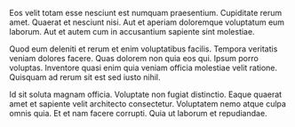 Eos velit totam esse nesciunt est numquam praesentium. Cupiditate rerum amet. Quaerat et nesciunt nisi. Aut et aperiam doloremque voluptatum eum laborum. Aut et autem cum in accusantium sapiente sint molestiae.
 Quod eum deleniti et rerum et enim voluptatibus facilis. Tempora veritatis veniam dolores facere. Quas dolorem non quia eos qui. Ipsum porro voluptas. Inventore quasi enim quia veniam officia molestiae velit ratione. Quisquam ad rerum sit est sed iusto nihil.
 Id sit soluta magnam officia. Voluptate non fugiat distinctio. Eaque quaerat amet et sapiente velit architecto consectetur. Voluptatem nemo atque culpa omnis quia. Et et nam facere corrupti. Quia ut laborum et repudiandae.